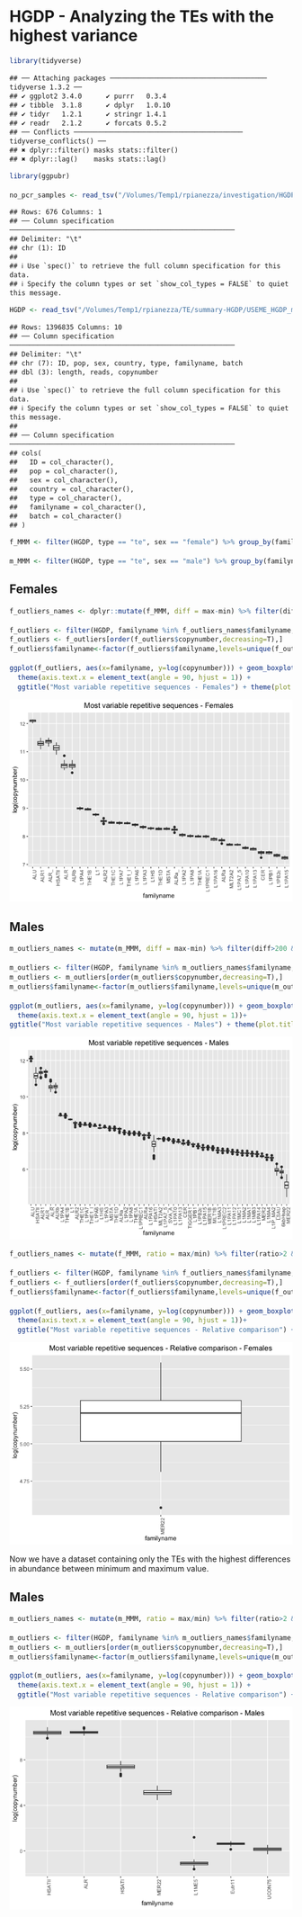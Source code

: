 HGDP - Analyzing the TEs with the highest variance
================

``` r
library(tidyverse)
```

    ## ── Attaching packages ─────────────────────────────────────── tidyverse 1.3.2 ──
    ## ✔ ggplot2 3.4.0      ✔ purrr   0.3.4 
    ## ✔ tibble  3.1.8      ✔ dplyr   1.0.10
    ## ✔ tidyr   1.2.1      ✔ stringr 1.4.1 
    ## ✔ readr   2.1.2      ✔ forcats 0.5.2 
    ## ── Conflicts ────────────────────────────────────────── tidyverse_conflicts() ──
    ## ✖ dplyr::filter() masks stats::filter()
    ## ✖ dplyr::lag()    masks stats::lag()

``` r
library(ggpubr)

no_pcr_samples <- read_tsv("/Volumes/Temp1/rpianezza/investigation/HGDP-no-PCR/HGDP-only-pcr-free-samples.tsv", col_names = ("ID"))
```

    ## Rows: 676 Columns: 1
    ## ── Column specification ────────────────────────────────────────────────────────
    ## Delimiter: "\t"
    ## chr (1): ID
    ## 
    ## ℹ Use `spec()` to retrieve the full column specification for this data.
    ## ℹ Specify the column types or set `show_col_types = FALSE` to quiet this message.

``` r
HGDP <- read_tsv("/Volumes/Temp1/rpianezza/TE/summary-HGDP/USEME_HGDP_mq0_cutoff0.01.txt", col_names = c("ID","pop","sex","country","type","familyname","length","reads","copynumber","batch"), skip=1) %>% mutate(country = recode(country, "Oceania_(SGDP),Oceania"="Oceania")) %>% type_convert() %>% filter(!(ID %in% no_pcr_samples$ID))
```

    ## Rows: 1396835 Columns: 10
    ## ── Column specification ────────────────────────────────────────────────────────
    ## Delimiter: "\t"
    ## chr (7): ID, pop, sex, country, type, familyname, batch
    ## dbl (3): length, reads, copynumber
    ## 
    ## ℹ Use `spec()` to retrieve the full column specification for this data.
    ## ℹ Specify the column types or set `show_col_types = FALSE` to quiet this message.
    ## 
    ## ── Column specification ────────────────────────────────────────────────────────
    ## cols(
    ##   ID = col_character(),
    ##   pop = col_character(),
    ##   sex = col_character(),
    ##   country = col_character(),
    ##   type = col_character(),
    ##   familyname = col_character(),
    ##   batch = col_character()
    ## )

``` r
f_MMM <- filter(HGDP, type == "te", sex == "female") %>% group_by(familyname) %>% dplyr::summarise(min = min(copynumber), mean = mean(copynumber), max = max(copynumber))

m_MMM <- filter(HGDP, type == "te", sex == "male") %>% group_by(familyname) %>% dplyr::summarise(min = min(copynumber), mean = mean(copynumber), max = max(copynumber))
```

## Females

``` r
f_outliers_names <- dplyr::mutate(f_MMM, diff = max-min) %>% filter(diff>200 & diff<Inf)

f_outliers <- filter(HGDP, familyname %in% f_outliers_names$familyname, type == "te", sex == "female")
f_outliers <- f_outliers[order(f_outliers$copynumber,decreasing=T),]
f_outliers$familyname<-factor(f_outliers$familyname,levels=unique(f_outliers$familyname))

ggplot(f_outliers, aes(x=familyname, y=log(copynumber))) + geom_boxplot(notch=F) +
  theme(axis.text.x = element_text(angle = 90, hjust = 1)) +
  ggtitle("Most variable repetitive sequences - Females") + theme(plot.title = element_text(hjust = 0.5))
```

![](01_HGDP_TEvariation_files/figure-gfm/unnamed-chunk-3-1.png)<!-- -->

## Males

``` r
m_outliers_names <- mutate(m_MMM, diff = max-min) %>% filter(diff>200 & diff<Inf)

m_outliers <- filter(HGDP, familyname %in% m_outliers_names$familyname, type == "te", sex == "male")
m_outliers <- m_outliers[order(m_outliers$copynumber,decreasing=T),]
m_outliers$familyname<-factor(m_outliers$familyname,levels=unique(m_outliers$familyname))

ggplot(m_outliers, aes(x=familyname, y=log(copynumber))) + geom_boxplot(notch=F) +
  theme(axis.text.x = element_text(angle = 90, hjust = 1))+
ggtitle("Most variable repetitive sequences - Males") + theme(plot.title = element_text(hjust = 0.5))
```

![](01_HGDP_TEvariation_files/figure-gfm/unnamed-chunk-4-1.png)<!-- -->

``` r
f_outliers_names <- mutate(f_MMM, ratio = max/min) %>% filter(ratio>2 & ratio<Inf & max>1.5)

f_outliers <- filter(HGDP, familyname %in% f_outliers_names$familyname, type == "te", sex == "female")
f_outliers <- f_outliers[order(f_outliers$copynumber,decreasing=T),]
f_outliers$familyname<-factor(f_outliers$familyname,levels=unique(f_outliers$familyname))

ggplot(f_outliers, aes(x=familyname, y=log(copynumber))) + geom_boxplot(notch=F) +
  theme(axis.text.x = element_text(angle = 90, hjust = 1))+
  ggtitle("Most variable repetitive sequences - Relative comparison") + theme(plot.title = element_text(hjust = 0.5))
```

![](01_HGDP_TEvariation_files/figure-gfm/unnamed-chunk-5-1.png)<!-- -->

Now we have a dataset containing only the TEs with the highest
differences in abundance between minimum and maximum value.

## Males

``` r
m_outliers_names <- mutate(m_MMM, ratio = max/min) %>% filter(ratio>2 & ratio<Inf & max>1.5)

m_outliers <- filter(HGDP, familyname %in% m_outliers_names$familyname, type == "te", sex == "male")
m_outliers <- m_outliers[order(m_outliers$copynumber,decreasing=T),]
m_outliers$familyname<-factor(m_outliers$familyname,levels=unique(m_outliers$familyname))

ggplot(m_outliers, aes(x=familyname, y=log(copynumber))) + geom_boxplot(notch=F) +
  theme(axis.text.x = element_text(angle = 90, hjust = 1)) +
  ggtitle("Most variable repetitive sequences - Relative comparison") + theme(plot.title = element_text(hjust = 0.5))
```

![](01_HGDP_TEvariation_files/figure-gfm/unnamed-chunk-6-1.png)<!-- -->
